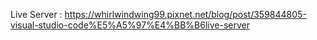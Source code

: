 
Live Server : https://whirlwindwing99.pixnet.net/blog/post/359844805-visual-studio-code%E5%A5%97%E4%BB%B6live-server